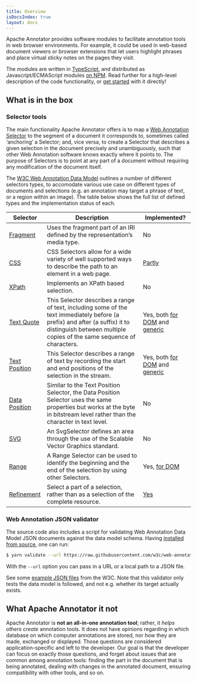 ```yaml
---
title: Overview
isDocsIndex: true
layout: docs
---
```


Apache Annotator provides software modules to facilitate annotation tools in web browser environments. For example, it could be used in web-based document viewers or browser extensions that let users highlight phrases and place virtual sticky notes on the pages they visit.

The modules are written in [TypeScript](https://www.typescriptlang.org/), and distributed as Javascript/ECMAScript modules [on NPM](https://www.npmjs.com/org/apache-annotator). Read further for a high-level description of the code functionality, or [get started](/docs/getting-started/) with it directly!


## What is in the box

### Selector tools

The main functionality Apache Annotator offers is to map a [Web Annotation Selector](https://www.w3.org/TR/2017/REC-annotation-model-20170223/#selector) to the segment of a document it corresponds to, sometimes called ‘anchoring’ a Selector; and, vice versa, to create a Selector that describes a given selection in the document precisely and unambiguously, such that other Web Annotation software knows exactly where it points to. The purpose of Selectors is to point at any part of a document without requiring any modification of the document itself.

The [W3C Web Annotation Data Model](https://www.w3.org/TR/annotation-model) outlines a number of different selectors types, to accomodate various use case on different types of documents and selections (e.g. an annotation may target a phrase of text, or a region within an image). The table below shows the full list of defined types and the implementation status of each.

| Selector                                                                        | Description                                                                                                                                                                                          | Implemented?                                                                                                                                    |
| ------------------------------------------------------------------------------- | ---------------------------------------------------------------------------------------------------------------------------------------------------------------------------------------------------- | ----------------------------------------------------------------------------------------------------------------------------------------------- |
| [Fragment](https://www.w3.org/TR/annotation-model/#fragment-selector)           | Uses the fragment part of an IRI defined by the representation’s media type.                                                                                                                         | No                                                                                                                                              |
| [CSS](https://www.w3.org/TR/annotation-model/#css-selector)                     | CSS Selectors allow for a wide variety of well supported ways to describe the path to an element in a web page.                                                                                      | [Partly](/docs/api/modules/dom.html#createcssselectormatcher)                                                                                   |
| [XPath](https://www.w3.org/TR/annotation-model/#xpath-selector)                 | Implements an XPath based selection.                                                                                                                                                                 | No                                                                                                                                              |
| [Text Quote](https://www.w3.org/TR/annotation-model/#text-quote-selector)       | This Selector describes a range of text, including some of the text immediately before (a prefix) and after (a suffix) it to distinguish between multiple copies of the same sequence of characters. | Yes, both [for DOM](/docs/api/modules/dom.html#describetextquote) and [generic](/docs/api/modules/selector.html#textquoteselectormatcher)       |
| [Text Position](https://www.w3.org/TR/annotation-model/#text-position-selector) | This Selector describes a range of text by recording the start and end positions of the selection in the stream.                                                                                     | Yes, both [for DOM](/docs/api/modules/dom.html#describetextposition) and [generic](/docs/api/modules/selector.html#textpositionselectormatcher) |
| [Data Position](https://www.w3.org/TR/annotation-model/#data-position-selector) | Similar to the Text Position Selector, the Data Position Selector uses the same properties but works at the byte in bitstream level rather than the character in text level.                         | No                                                                                                                                              |
| [SVG](https://www.w3.org/TR/annotation-model/#svg-selector)                     | An SvgSelector defines an area through the use of the Scalable Vector Graphics standard.                                                                                                             | No                                                                                                                                              |
| [Range](https://www.w3.org/TR/annotation-model/#range-selector)                 | A Range Selector can be used to identify the beginning and the end of the selection by using other Selectors.                                                                                        | Yes, [for DOM](/docs/api/modules/dom.html#makecreaterangeselectormatcher)                                                                       |
| [Refinement](https://www.w3.org/TR/annotation-model/#refinement-of-selection)   | Select a part of a selection, rather than as a selection of the complete resource.                                                                                                                   | [Yes](/docs/api/modules/selector.html#makerefinable)                                                                                            |


### Web Annotation JSON validator

The source code also includes a script for validating Web Annotation Data Model JSON documents against the data model schema. Having [installed from source](/docs/develop/#install-from-source), one can run:

```sh
$ yarn validate --url https://raw.githubusercontent.com/w3c/web-annotation-tests/master/tools/samples/correct/anno1.json
```

With the `--url` option you can pass in a URL or a local path to a JSON file.

See some [example JSON files](https://github.com/w3c/web-annotation-tests/tree/master/tools/samples) from the W3C. Note that this validator only tests the data model is followed, and not e.g. whether its target actually exists.


## What Apache Annotator it not

Apache Annotator is **not an all-in-one annotation tool**; rather, it *helps others create* annotation tools. It does not have opinions regarding in which database on which computer annotations are stored, nor how they are made, exchanged or displayed. Those questions are considered application-specific and left to the developer. Our goal is that the developer can focus on exactly those questions, and forget about issues that are common among annotation tools: finding the part in the document that is being annotated, dealing with changes in the annotated document, ensuring compatibility with other tools, and so on.
